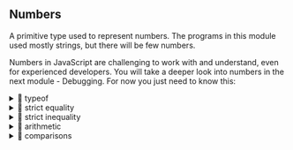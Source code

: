 ## Numbers

A primitive type used to represent numbers. The programs in this module used
mostly strings, but there will be few numbers.

Numbers in JavaScript are challenging to work with and understand, even for
experienced developers. You will take a deeper look into numbers in the next
module - Debugging. For now you just need to know this:

<details>
<summary>🥚 typeof</summary>

```js
"use strict";
console.log("-- typeof numbers --");

// you write numbers in JS by writing numbers. without quotes
console.log(-1); // -1
console.log(0); // 0
console.log(1); // 1

// the type of numbers is 'number'
console.log(typeof 100); // 'number'
console.log(typeof -100); // 'number'
console.log(typeof 12.3); // 'number'
```

</details>
<details>
<summary>🐣  strict equality</summary>

```js
"use strict";
console.log("-- numbers: strict equality --");

// are two numbers the same?
console.log(1 === 1.0); // true
console.log(12 === 12); // true
console.log(-3.0 === -3); // true

console.log(1 === 1.1); // false
console.log(-12 === 12); // false
console.log(0.3 === 3.0); // false

// comparing with any other type will always be false
console.log(1 === true); // false
console.log(12 === "12"); // false
console.log(0 === null); // false
```

</details>
<details>
<summary>🐣  strict inequality</summary>

```js
"use strict";
console.log("-- numbers: strict inequality --");
// this will always be the opposite of strict equality

// are two numbers different?
console.log(1 !== 1.0); // false
console.log(12 !== 12); // false
console.log(-3.0 !== -3); // false

console.log(1 !== 1.1); // true
console.log(-12 !== 12); // true
console.log(0.3 !== 3.0); // true

// comparing with any other type will always be true
console.log(1 !== true); // true
console.log(12 !== "12"); // true
console.log(0 !== null); // true
```

</details>
<details>
<summary>🐣 arithmetic</summary>

```js
"use strict";
console.log("-- numbers: arithmetic --");

console.log(" +");
// adding numbers
console.log(1 + 1); // 2
console.log(-1 + 1); // 0

console.log(" -");
// subtracting numbers
console.log(3 - 2); // 1
console.log(2 - 3); // -1

console.log(" *");
// multiplying numbers
console.log(3 * 2); // 6
console.log(3 * 5); // 15

console.log(" /");
// dividing numbers
console.log(30 / 2); // 15
console.log(12 * 3); // 4
```

</details>

<details>
<summary>🐣  comparisons</summary>

```js
"use strict";
console.log("-- relational operators --");

console.log(" >");
// is the left number bigger than the right one?
console.log(3 > 22); // false
console.log(22 > 3); // true
console.log(1 > 1); // false

console.log(" <");
// is the left number smaller than the right one?
console.log(3 < 22); // true
console.log(22 < 3); // false
console.log(1 < 1); // false

console.log(" >=");
// is the left number bigger than OR equal to the right one?
console.log(3 >= 22); // false
console.log(22 >= 3); // true
console.log(1 >= 1); // true

console.log(" <=");
// is the left number smaller than OR equal to the right one?
console.log(3 <= 22); // true
console.log(22 <= 3); // false
console.log(1 <= 1); // true
```

</details>

